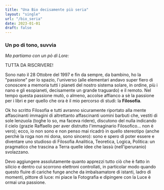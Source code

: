 ```yaml
---
title: "Una Bio decisamente più seria"
layout: "single"
url: "/bio_seria"
date: 2023-01-01
draft: false
---
```



### Un po di tono, suvvia

_Ma partiamo con un pò di Lore:_

TUTTA DA RISCRIVERE!

Sono nato il 28 Ottobre del 1997 e fin da sempre, da bambino, ho la "passione" per lo spazio, l'universo (alle elementari andavo super fiero di conoscere a memoria tutti i pianeti del nostro sistema solare, in ordine, più i nano e gli esopianeti, decisamente un grande traguardo) e il remoto. Nel tempo questa passione mutò, o almeno, accolse affianco a sè la passione per i libri e per quello che ora è il mio percorso di studi: la **Filosofia**.

Ok ho scritto Filosofia e tutti avranno sicuramente riportato alla mente affascinanti immagini di altrettanto affascinanti uomini barbuti che, vestiti di sole lenzuola (toghe lo so, ma faceva ridere), discutono del nulla indicando il cielo (grazie Raffaello per aver distrutto l'immaginario Filosofico... non è vero); ecco, io non sono e non penso mai ricadrò in quello stereotipo (anche perchè la roga non mi dona, sono sincero): sono e spero di poter essere e diventare uno studioso di Filosofia Analitica, Teoretica, Logica, Politica: un pragmatico che trascina a Terra quelle idee che lassù (nell'iperuranio) svolazzano.

Devo aggiungere assolutamente quanto apprezzi tutto ciò che è fatto in silicio e dentro cui scorrono elettroni controllati, in particolar modo quando questo fluire di cariche funge anche da imbalsamatore di istanti, ladro di momenti, pittore di luce: mi piace la Fotografia e dipingere con la Luce è ormai una passione.
